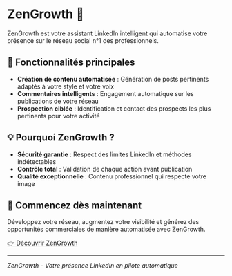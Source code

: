 # ZenGrowth 🤖

ZenGrowth est votre assistant LinkedIn intelligent qui automatise votre présence sur le réseau social n°1 des professionnels.

## 🌟 Fonctionnalités principales

- **Création de contenu automatisée** : Génération de posts pertinents adaptés à votre style et votre voix
- **Commentaires intelligents** : Engagement automatique sur les publications de votre réseau
- **Prospection ciblée** : Identification et contact des prospects les plus pertinents pour votre activité

## 💡 Pourquoi ZenGrowth ?

- **Sécurité garantie** : Respect des limites LinkedIn et méthodes indétectables
- **Contrôle total** : Validation de chaque action avant publication
- **Qualité exceptionnelle** : Contenu professionnel qui respecte votre image

## 🚀 Commencez dès maintenant

Développez votre réseau, augmentez votre visibilité et générez des opportunités commerciales de manière automatisée avec ZenGrowth.

[👉 Découvrir ZenGrowth](https://zengrowth.app)

---

*ZenGrowth - Votre présence LinkedIn en pilote automatique*
